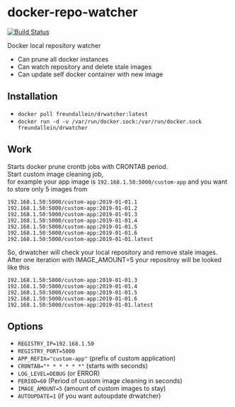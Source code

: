# docker-repo-watcher
[![Build Status](https://travis-ci.org/freundallein/docker-repo-watcher.svg?branch=master)](https://travis-ci.org/freundallein/docker-repo-watcher)

Docker local repository watcher
* Can prune all docker instances
* Can watch repository and delete stale images
* Can update self docker container with new image

## Installation

* ```docker pull freundallein/drwatcher:latest```
* ```docker run -d -v /var/run/docker.sock:/var/run/docker.sock freundallein/drwatcher```

## Work
Starts docker prune crontb jobs with CRONTAB period.  
Start custom image cleaning job,  
for example your app image is ```192.168.1.50:5000/custom-app```
and you want to store only 5 images from  
```
192.168.1.50:5000/custom-app:2019-01-01.1
192.168.1.50:5000/custom-app:2019-01-01.2
192.168.1.50:5000/custom-app:2019-01-01.3
192.168.1.50:5000/custom-app:2019-01-01.4
192.168.1.50:5000/custom-app:2019-01-01.5
192.168.1.50:5000/custom-app:2019-01-01.6
192.168.1.50:5000/custom-app:2019-01-01.latest
```
So, drwatcher will check your local repository and remove stale images.  
After one iteration with IMAGE_AMOUNT=5 your repositroy will be looked like this  
```
192.168.1.50:5000/custom-app:2019-01-01.3
192.168.1.50:5000/custom-app:2019-01-01.4
192.168.1.50:5000/custom-app:2019-01-01.5
192.168.1.50:5000/custom-app:2019-01-01.6
192.168.1.50:5000/custom-app:2019-01-01.latest
```

## Options
* ```REGISTRY_IP=192.168.1.50```
* ```REGISTRY_PORT=5000```
* ```APP_REFIX="custom-app"``` (prefix of custom application)
* ```CRONTAB="* * * * * *"``` (starts with seconds)
* ```LOG_LEVEL=DEBUG``` (or ERROR)
* ```PERIOD=60``` (Period of custom image cleaning in seconds)
* ```IMAGE_AMOUNT=5``` (amount of custom images to stay)
* ```AUTOUPDATE=1``` (if you want autoupdate drwatcher)